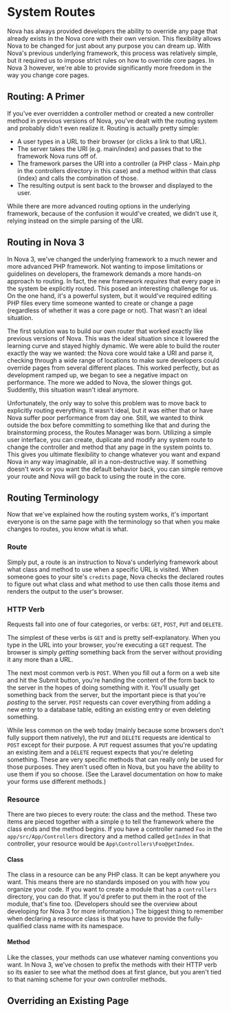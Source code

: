 # System Routes

Nova has always provided developers the ability to override any page that already exists in the Nova core with their own version. This flexibility allows Nova to be changed for just about any purpose you can dream up. With Nova's previous underlying framework, this process was relatively simple, but it required us to impose strict rules on how to override core pages. In Nova 3 however, we're able to provide significantly more freedom in the way you change core pages.

## Routing: A Primer

If you've ever overridden a controller method or created a new controller method in previous versions of Nova, you've dealt with the routing system and probably didn't even realize it. Routing is actually pretty simple:

- A user types in a URL to their browser (or clicks a link to that URL).
- The server takes the URI (e.g. main/index) and passes that to the framework Nova runs off of.
- The framework parses the URI into a controller (a PHP class - Main.php in the controllers directory in this case) and a method within that class (index) and calls the combination of those.
- The resulting output is sent back to the browser and displayed to the user.

While there are more advanced routing options in the underlying framework, because of the confusion it would've created, we didn't use it, relying instead on the simple parsing of the URI.

## Routing in Nova 3

In Nova 3, we've changed the underlying framework to a much newer and more advanced PHP framework. Not wanting to impose limitations or guidelines on developers, the framework demands a more hands-on approach to routing. In fact, the new framework _requires_ that every page in the system be explicitly routed. This posed an interesting challenge for us. On the one hand, it's a powerful system, but it would've required editing PHP files every time someone wanted to create or change a page (regardless of whether it was a core page or not). That wasn't an ideal situation.

The first solution was to build our own router that worked exactly like previous versions of Nova. This was the ideal situation since it lowered the learning curve and stayed highly dynamic. We were able to build the router exactly the way we wanted: the Nova core would take a URI and parse it, checking through a wide range of locations to make sure developers could override pages from several different places. This worked perfectly, but as development ramped up, we began to see a negative impact on performance. The more we added to Nova, the slower things got. Suddently, this situation wasn't ideal anymore.

Unfortunately, the only way to solve this problem was to move back to explicitly routing everything. It wasn't ideal, but it was either that or have Nova suffer poor performance from day one. Still, we wanted to think outside the box before committing to something like that and during the brainstorming process, the Routes Manager was born. Utilizing a simple user interface, you can create, duplicate and modify any system route to change the controller and method that any page in the system points to. This gives you ultimate flexibility to change whatever you want and expand Nova in any way imaginable, all in a non-destructive way. If something doesn't work or you want the default behavior back, you can simple remove your route and Nova will go back to using the route in the core.

## Routing Terminology

Now that we've explained how the routing system works, it's important everyone is on the same page with the terminology so that when you make changes to routes, you know what is what.

### Route

Simply put, a route is an instruction to Nova's underlying framework about what class and method to use when a specific URL is visited. When someone goes to your site's `credits` page, Nova checks the declared routes to figure out what class and what method to use then calls those items and renders the output to the user's browser.

### HTTP Verb

Requests fall into one of four categories, or verbs: `GET`, `POST`, `PUT` and `DELETE`.

The simplest of these verbs is `GET` and is pretty self-explanatory. When you type in the URL into your browser, you're executing a `GET` request. The browser is simply _getting_ something back from the server without providing it any more than a URL.

The next most common verb is `POST`. When you fill out a form on a web site and hit the Submit button, you're handing the content of the form back to the server in the hopes of doing something with it. You'll usually get something back from the server, but the important piece is that you're _posting_ to the server. `POST` requests can cover everything from adding a new entry to a database table, editing an existing entry or even deleting something.

While less common on the web today (mainly because some browsers don't fully support them natively), the `PUT` and `DELETE` requests are identical to `POST` except for their purpose. A `PUT` request assumes that you're updating an existing item and a `DELETE` request expects that you're deleting something. These are very specific methods that can really only be used for those purposes. They aren't used often in Nova, but you have the ability to use them if you so choose. (See the Laravel documentation on how to make your forms use different methods.)

### Resource

There are two pieces to every route: the class and the method. These two items are pieced together with a simple `@` to tell the framework where the class ends and the method begins. If you have a controller named `Foo` in the `app/src/App/Controllers` directory and a method called `getIndex` in that controller, your resource would be `App\Controllers\Foo@getIndex`.

#### Class

The class in a resource can be any PHP class. It can be kept anywhere you want. This means there are no standards imposed on you with how you organize your code. If you want to create a module that has a `controllers` directory, you can do that. If you'd prefer to put them in the root of the module, that's fine too. (Developers should see the overview about developing for Nova 3 for more information.) The biggest thing to remember when declaring a resource class is that you have to provide the fully-qualified class name with its namespace.

#### Method

Like the classes, your methods can use whatever naming conventions you want. In Nova 3, we've chosen to prefix the methods with their HTTP verb so its easier to see what the method does at first glance, but you aren't tied to that naming scheme for your own controller methods.

## Overriding an Existing Page